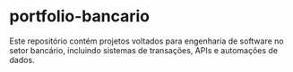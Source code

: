 # portfolio-bancario
Este repositório contém projetos voltados para engenharia de software no setor bancário, incluindo sistemas de transações, APIs e automações de dados.
